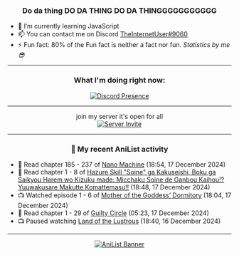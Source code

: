 <div align="center">

### Do da thing DO DA THING DO DA THINGGGGGGGGGGG
</div>

- 🌱 I’m currently learning JavaScript
- 📫 You can contact me on Discord [TheInternetUser#9060](https://discord.com/users/534117072796385300)
- ⚡ Fun fact: 80% of the Fun fact is neither a fact nor fun. _Statistics by me 😎_
<hr>

<div align="center">

### What I'm doing right now:
[![Discord Presence](https://lanyard.cnrad.dev/api/534117072796385300)](https://discord.com/users/534117072796385300)
<hr>

join my server it's open for all <br>
[![Server Invite](https://invidget.switchblade.xyz/bfYgVHxrSs)](https://discord.gg/bfYgVHxrSs)

<hr>
  
### 🌸 My recent AniList activity

</div>

<!-- ANILIST_ACTIVITY:start -->

-   📖 Read chapter 185 - 237 of [Nano Machine](https://anilist.co/manga/120980) (18:54, 17 December 2024)
-   📖 Read chapter 1 - 8 of [Hazure Skill "Soine" ga Kakuseishi, Boku ga Saikyou Harem wo Kizuku made: Micchaku Soine de Ganbou Kaihou!? Yuuwakusare Makutte Komattemasu!!](https://anilist.co/manga/175861) (18:48, 17 December 2024)
-   📺 Watched episode 1 - 6 of [Mother of the Goddess’ Dormitory](https://anilist.co/anime/117989) (18:04, 17 December 2024)
-   📖 Read chapter 1 - 29 of [Guilty Circle](https://anilist.co/manga/133592) (05:23, 17 December 2024)
-   📺 Paused watching [Land of the Lustrous](https://anilist.co/anime/98707) (18:40, 16 December 2024)

<!-- ANILIST_ACTIVITY:end -->
<hr>

<div align="center">

[![AniList Banner](https://img.anili.st/User/929966)](https://anilist.co/user/TheInternetUser)

<!-- ![Profile views](https://gpvc.arturio.dev/TheInternetUse7) Since 2023-01-09 -->
<br>


</div>
